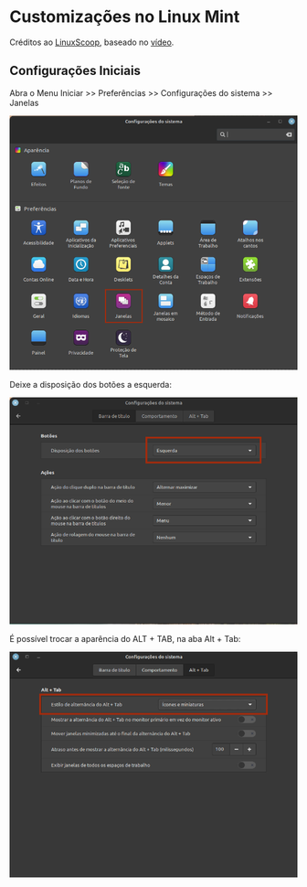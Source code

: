 # Customizações no Linux Mint

Créditos ao [LinuxScoop](https://www.youtube.com/c/LinuxScoop), baseado no [vídeo](https://www.youtube.com/watch?v=DMs7DX3Um9E).

## Configurações Iniciais

Abra o Menu Iniciar >> Preferências >> Configurações do sistema >> Janelas

![](assets/img/clm-001.png)

Deixe a disposição dos botões a esquerda:

![](assets/img/clm-002.png)

É possível trocar a aparência do ALT + TAB, na aba Alt + Tab:

![](assets/img/clm-003.png)
